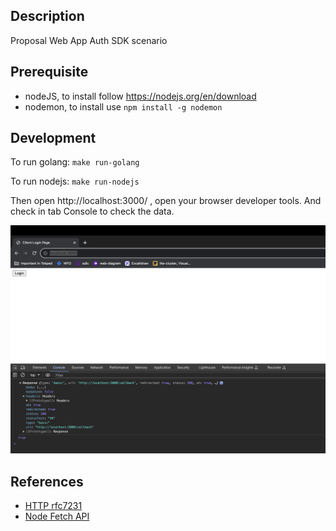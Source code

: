 ## Description

Proposal Web App Auth SDK scenario

## Prerequisite

- nodeJS, to install follow https://nodejs.org/en/download
- nodemon, to install use `npm install -g nodemon`

## Development

To run golang: `make run-golang`

To run nodejs: `make run-nodejs`

Then open http://localhost:3000/ , open your browser developer tools. And check in tab Console to check the data. 

<img src="images/view-login.png" />

## References

- [HTTP rfc7231](https://datatracker.ietf.org/doc/html/rfc7231#section-7.1.2)
- [Node Fetch API](https://javascript.info/fetch-api#redirect)
